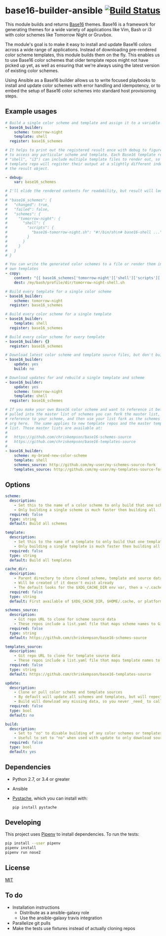 base16-builder-ansible [![Build Status](https://travis-ci.org/mnussbaum/base16-builder-ansible.svg?branch=master)](https://travis-ci.org/mnussbaum/base16-builder-ansible)
================

This module builds and returns [Base16](https://github.com/chriskempson/base16)
themes. Base16 is a framework for generating themes for a wide variety of
applications like Vim, Bash or i3 with color schemes like Tomorrow Night or
Gruvbox.

The module's goal is to make it easy to install and update Base16 colors across
a wide range of applications. Instead of downloading pre-rendered color scheme
templates, this module builds them on the fly. This enables us to use Base16
color schemes that older template repos might not have picked up yet, as well
as ensuring that we're always using the latest version of existing color
schemes.

Using Ansible as a Base16 builder allows us to write focused playbooks to
install and update color schemes with error handling and idempotency, or
to embed the setup of Base16 color schemes into standard host provisioning
steps.

## Example usages

```yaml
# Build a single color scheme and template and assign it to a variable
- base16_builder:
    scheme: tomorrow-night
    template: shell
  register: base16_schemes

# It helps to print out the registered result once with debug to figure out how
# to access any particular scheme and template. Each Base16 template repo (e.g.
# "shell", "i3") can include multiple template files to render out, so every
# template repo will register their output at a slightly different index path in
# the result object.

- debug:
    var: base16_schemes

# I'll elide the rendered contents for readability, but result will look like this:
#
# "base16_schemes": {
#   "changed": true,
#   "failed": false,
#   "schemes": {
#     "tomorrow-night": {
#       "shell": {
#         "scripts": {
#           "base16-tomorrow-night.sh": "#!/bin/sh\n# base16-shell ..."
#         }
#       }
#     }
#   }
# }

# You can write the generated color schemes to a file or render them into your
# own templates
- copy:
    content: "{{ base16_schemes['tomorrow-night']['shell']['scripts']['base16-tomorrow-night.config'] }}"
    dest: /my/bash/profile/dir/tomorrow-night-shell.sh

# Build every template for a single color scheme
- base16_builder:
    scheme: tomorrow-night
  register: base16_schemes

# Build every color scheme for a single template
- base16_builder:
    template: shell
  register: base16_schemes

# Build every color scheme for every template
- base16_builder: {}
  register: base16_schemes

# Download latest color scheme and template source files, but don't build anything
- base16_builder:
    update: yes
    build: no

# Download updates for and rebuild a single template and scheme
- base16_builder:
    update: yes
    scheme: tomorrow-night
    template: shell
  register: base16_schemes

# If you make your own Base16 color scheme and want to reference it before it's
# pulled into the master list of schemes you can fork the master list, add a
# reference to your scheme, and then use your list fork as the schemes source
# arg here.  The same applies to new template repos and the master template
# list. Those master lists are available at:
#
#   https://github.com/chriskempson/base16-schemes-source
#   https://github.com/chriskempson/base16-templates-source
#
- base16_builder:
    scheme: my-brand-new-color-scheme
    template: shell
    schemes_source: http://github.com/my-user/my-schemes-source-fork
    templates_source: http://github.com/my-user/my-templates-source-fork
```

## Options

```yaml
scheme:
  description:
    - Set this to the name of a color scheme to only build that one scheme, instead of building all, which is the default
    - Only building a single scheme is much faster then building all
  required: false
  type: string
  default: Build all schemes

template:
  description:
    - Set this to the name of a template to only build that one template instead of building all, which is the default
    - Only building a single template is much faster then building all
  required: false
  type: string
  default: Build all templates

cache_dir:
  description:
    - Parent directory to store cloned scheme, template and source data
    - Will be created if it doesn't exist already
    - The default looks for the $XDG_CACHE_DIR env var, then a ~/.cache dir, and falls back to the platform's temp dir if the first two don't exist
  required: false
  type: string
  default: First available of $XDG_CACHE_DIR, $HOME/.cache, or platform derived temp dir

schemes_source:
  description:
    - Git repo URL to clone for scheme source data
    - These repos include a list.yaml file that maps scheme names to Git source repos
  required: false
  type: string
  default: https://github.com/chriskempson/base16-schemes-source

templates_source:
  description:
    - Git repo URL to clone for template source data
    - These repos include a list.yaml file that maps template names to Git source repos
  required: false
  type: string
  default: https://github.com/chriskempson/base16-templates-source

update:
  description:
    - Clone or pull color scheme and template sources
    - By default will update all schemes and templates, but will repect scheme and template args
    - Build will donwload any missing data, so you never _need_ to call update
  required: false
  type: bool
  default: no

build:
  description:
    - Set to "no" to disable building of any color schemes or templates
    - Useful to set to "no" when used with update to only download sources
  required: false
  type: bool
  default: yes
```

## Dependencies

* Python 2.7, or 3.4 or greater
* Ansible
* [Pystache](https://github.com/defunkt/pystache), which you can install with:

    ```
    pip install pystache
    ```

## Developing

This project uses [Pipenv](https://github.com/pypa/pipenv) to install
dependencies. To run the tests:

```bash
pip install --user pipenv
pipenv install
pipenv run nose2
```

## License

[MIT](LICENSE)

## To do

* Installation instructions
  * Distribute as a ansible-galaxy role
  * Use the ansible-galaxy travis integration
* Parallelize git pulls
* Make the tests use fixtures instead of actually cloning repos
